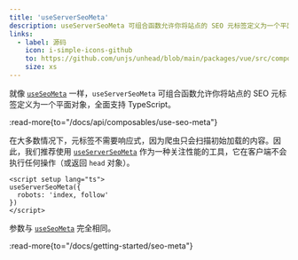 ```yaml
---
title: 'useServerSeoMeta'
description: useServerSeoMeta 可组合函数允许你将站点的 SEO 元标签定义为一个平面对象，全面支持 TypeScript。
links:
  - label: 源码
    icon: i-simple-icons-github
    to: https://github.com/unjs/unhead/blob/main/packages/vue/src/composables.ts
    size: xs
---
```


就像 [`useSeoMeta`](/docs/api/composables/use-seo-meta) 一样，`useServerSeoMeta` 可组合函数允许你将站点的 SEO 元标签定义为一个平面对象，全面支持 TypeScript。

:read-more{to="/docs/api/composables/use-seo-meta"}

在大多数情况下，元标签不需要响应式，因为爬虫只会扫描初始加载的内容。因此，我们推荐使用 [`useServerSeoMeta`](/docs/api/composables/use-server-seo-meta) 作为一种关注性能的工具，它在客户端不会执行任何操作（或返回 `head` 对象）。

```vue [app.vue]
<script setup lang="ts">
useServerSeoMeta({
  robots: 'index, follow'
})
</script>
```

参数与 [`useSeoMeta`](/docs/api/composables/use-seo-meta) 完全相同。

:read-more{to="/docs/getting-started/seo-meta"}
